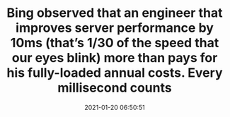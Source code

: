 ---
layout: post
title:  "Bing observed that an engineer that improves server performance by 10ms (that’s 1/30 of the speed that our eyes blink) more than pays for his fully-loaded annual costs. Every millisecond counts"
storySource: "http://www.robotics.stanford.edu/users/ronnyk/2013%20controlledExperimentsAtScale.pdf"
img:
 image: "bing-logo.png"
 alt: "Bing Logo"
date:   2021-01-20 06:50:51
tags:
 - server
 - search
 - revenue
 - "2013"
permalink: "/{{ page.date | date: '%Y/%m/%d' }}/{{ page.fileSlug }}/"
---